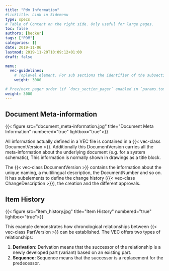 ```yaml
---
title: "Pdm Information"
#linktitle: Link in Sidemenu
type: specs
# Table of Content on the right side. Only useful for large pages.
toc: false
authors: [becker]
tags: ["PDM"]
categories: []
date: 2019-11-06
lastmod: 2019-11-29T10:09:12+01:00
draft: false

menu:
  vec-guidelines:
    # Toplevel element. For sub sections the identifier of the subsection
    weight: 3000

# Prev/next pager order (if `docs_section_pager` enabled in `params.toml`)
weight: 3000
---
```

## Document Meta-information

{{< figure src="document_meta-information.jpg" title="Document Meta Information" numbered="true" lightbox="true">}}

All information actually defined in a VEC file is contained in a {{< vec-class DocumentVersion >}}. Additionally this DocumentVersion carries all the meta-information about the underlying document (e.g. for a system schematic), This information is normally shown in drawings as a title block.

The {{< vec-class DocumentVersion >}} contains the information about the unique naming, a multilingual description, the DocumentNumber and so on. It has subelements to define the change history ({{< vec-class ChangeDescription >}}), the creation and the different approvals.

## Item History 

{{< figure src="item_history.jpg" title="Item History" numbered="true" lightbox="true">}}

This example demonstrates how chronological relationships between {{< vec-class PartVersion >}} can be established. The VEC offers two types of relationships:

  1. **Derivation:** Derivation means that the successor of the relationship is a newly developed part (variant) based on an existing part.
  2. **Sequence:** Sequence means that the successor is a replacement for the predecessor.